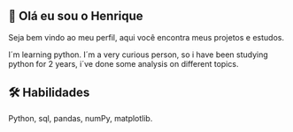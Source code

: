 
## 🚀 Olá eu sou o Henrique
Seja bem vindo ao meu perfil, aqui você encontra meus projetos e estudos.

I´m learning python. I´m a very curious person, so i have been studying python for 2 years, i´ve done some analysis on different topics.
## 🛠 Habilidades
Python, sql, pandas, numPy, matplotlib.





